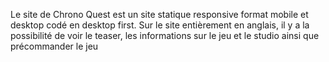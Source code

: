 Le site de Chrono Quest est un site statique responsive format mobile et desktop codé en desktop first. Sur le site entièrement en anglais, il y a la possibilité de voir le teaser, les informations sur le jeu et le studio ainsi que précommander le jeu
